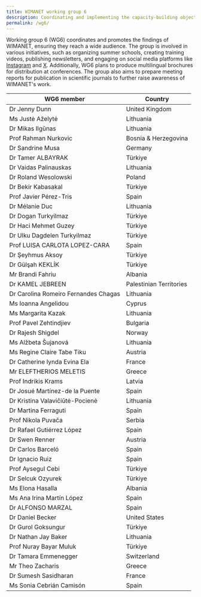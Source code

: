 ```yaml
---
title: WIMANET working group 6
description: Coordinating and implementing the capacity-building objectives (CBOs)
permalink: /wg6/
---
```


Working group 6 (WG6) coordinates and promotes the findings of WIMANET, ensuring they reach a wide audience. The group is involved in various initiatives, such as organizing summer schools, creating training videos, publishing newsletters, and engaging on social media platforms like [Instagram](https://www.instagram.com/wimanetscience/) and [X](https://x.com/WIMANETscience). Additionally, WG6 plans to produce multilingual brochures for distribution at conferences. The group also aims to prepare meeting reports for publication in scientific journals to further raise awareness of WIMANET's work.

| WG6 member  | Country |
| -----  | ----------- |
| Dr Jenny Dunn | United Kingdom | 
| Ms Justė Aželytė |	Lithuania | 
| Dr Mikas Ilgūnas |	Lithuania | 
| Prof Rahman Nurkovic |	Bosnia & Herzegovina | 
| Dr Sandrine Musa | Germany | 
| Dr Tamer ALBAYRAK |	Türkiye | 
| Dr Vaidas Palinauskas |	Lithuania | 
| Dr Roland Wesolowski |	Poland | 
| Dr Bekir Kabasakal |	Türkiye| 
| Prof Javier Pérez-Tris |	Spain | 
| Dr Mélanie Duc |	Lithuania | 
| Dr Dogan Turkyilmaz |	Türkiye | 
| Dr Haci Mehmet Guzey |	Türkiye | 
| Dr Ulku Dagdelen Turkyilmaz |	Türkiye | 
| Prof LUISA CARLOTA LOPEZ-CARA |	Spain | 
| Dr Şeyhmus Aksoy |	Türkiye | 
| Dr Gülşah KEKLİK |	Türkiye | 
| Mr Brandi Fahriu |	Albania | 
| Dr KAMEL JEBREEN |	Palestinian Territories | 
| Dr Carolina Romeiro Fernandes Chagas |	Lithuania | 
| Ms Ioanna Angelidou |	Cyprus | 
| Ms Margarita Kazak |	Lithuania | 
| Prof Pavel Zehtindjiev |	Bulgaria | 
| Dr Rajesh Shigdel |	Norway | 
| Ms Alžbeta Šujanová |	Lithuania | 
| Ms Regine Claire Tabe Tiku |	Austria | 
| Dr Catherine lynda Evina Ela |	France | 
| Mr ELEFTHERIOS MELETIS |	Greece | 
| Prof Indrikis Krams |	Latvia | 
| Dr Josué Martínez-de la Puente |	Spain | 
| Dr Kristina Valavičiūtė-Pocienė | Lithuania | 
| Dr Martina Ferraguti |	Spain | 
| Prof Nikola Puvača |	Serbia | 
| Dr Rafael Gutiérrez López |	Spain | 
| Dr Swen Renner |	Austria | 
| Dr Carlos Barceló |	Spain | 
| Dr Ignacio Ruiz |	Spain | 
| Prof Aysegul Cebi |	Türkiye | 
| Dr Selcuk Ozyurek |	Türkiye | 
| Ms Elona Hasalla |	Albania | 
| Ms Ana Irina Martín López |	Spain | 
| Dr ALFONSO MARZAL |	Spain | 
| Dr Daniel Becker |	United States | 
| Dr Gurol Goksungur |	Türkiye | 
| Dr Nathan Jay Baker |	Lithuania | 
| Prof Nuray Bayar Muluk |	Türkiye | 
| Dr Tamara Emmenegger |	Switzerland | 
| Mr Theo Zacharis |	Greece | 
| Dr Sumesh Sasidharan |	France | 
| Ms Sonia Cebrián Camisón |	Spain | 
